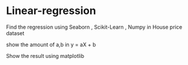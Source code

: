 # Linear-regression
Find the regression using Seaborn , Scikit-Learn , Numpy in House price dataset

show the amount of a,b in 
 y = aX + b 

Show the result using matplotlib
